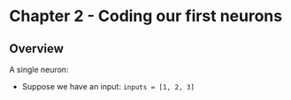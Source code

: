 # Chapter 2 - Coding our first neurons

<!-- Overview -->
## Overview

A single neuron:
* Suppose we have an input: `inputs = [1, 2, 3]`


<!-- Examples -->

